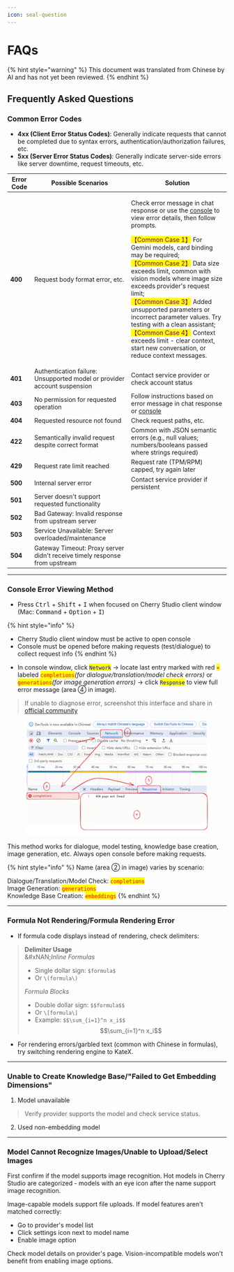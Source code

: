 ```yaml
---
icon: seal-question
---
```


# FAQs

{% hint style="warning" %}
This document was translated from Chinese by AI and has not yet been reviewed.
{% endhint %}

## Frequently Asked Questions

### Common Error Codes

* **4xx (Client Error Status Codes)**: Generally indicate requests that cannot be completed due to syntax errors, authentication/authorization failures, etc.
* **5xx (Server Error Status Codes)**: Generally indicate server-side errors like server downtime, request timeouts, etc.

| Error Code | Possible Scenarios                                                         | Solution                                                                                                                                                                                                                                                                                                                                                                                                                                                                                                                                                                                                                                                                                                                                        |
| ---------- | -------------------------------------------------------------------------- | ----------------------------------------------------------------------------------------------------------------------------------------------------------------------------------------------------------------------------------------------------------------------------------------------------------------------------------------------------------------------------------------------------------------------------------------------------------------------------------------------------------------------------------------------------------------------------------------------------------------------------------------------------------------------------------------------------------------------------------------------- |
| **400**    | Request body format error, etc.                                            | <p>Check error message in chat response or use the <a href="questions.md#console-error-viewing-method">console</a> to view error details, then follow prompts.</p><p><mark style="color:purple;">【Common Case 1】</mark> For Gemini models, card binding may be required;<br><mark style="color:purple;">【Common Case 2】</mark> Data size exceeds limit, common with vision models where image size exceeds provider's request limit;<br><mark style="color:purple;">【Common Case 3】</mark> Added unsupported parameters or incorrect parameter values. Try testing with a clean assistant;<br><mark style="color:purple;">【Common Case 4】</mark> Context exceeds limit - clear context, start new conversation, or reduce context messages.</p> |
| **401**    | Authentication failure: Unsupported model or provider account suspension   | Contact service provider or check account status                                                                                                                                                                                                                                                                                                                                                                                                                                                                                                                                                                                                                                                                                                |
| **403**    | No permission for requested operation                                      | Follow instructions based on error message in chat response or [console](questions.md#console-error-viewing-method)                                                                                                                                                                                                                                                                                                                                                                                                                                                                                                                                                                                                                             |
| **404**    | Requested resource not found                                               | Check request paths, etc.                                                                                                                                                                                                                                                                                                                                                                                                                                                                                                                                                                                                                                                                                                                       |
| **422**    | Semantically invalid request despite correct format                        | Common with JSON semantic errors (e.g., null values; numbers/booleans passed where strings required)                                                                                                                                                                                                                                                                                                                                                                                                                                                                                                                                                                                                                                            |
| **429**    | Request rate limit reached                                                 | Request rate (TPM/RPM) capped, try again later                                                                                                                                                                                                                                                                                                                                                                                                                                                                                                                                                                                                                                                                                                  |
| **500**    | Internal server error                                                      | Contact service provider if persistent                                                                                                                                                                                                                                                                                                                                                                                                                                                                                                                                                                                                                                                                                                          |
| **501**    | Server doesn't support requested functionality                             |                                                                                                                                                                                                                                                                                                                                                                                                                                                                                                                                                                                                                                                                                                                                                 |
| **502**    | Bad Gateway: Invalid response from upstream server                         |                                                                                                                                                                                                                                                                                                                                                                                                                                                                                                                                                                                                                                                                                                                                                 |
| **503**    | Service Unavailable: Server overloaded/maintenance                         |                                                                                                                                                                                                                                                                                                                                                                                                                                                                                                                                                                                                                                                                                                                                                 |
| **504**    | Gateway Timeout: Proxy server didn't receive timely response from upstream |                                                                                                                                                                                                                                                                                                                                                                                                                                                                                                                                                                                                                                                                                                                                                 |

***

### Console Error Viewing Method

* Press <kbd>Ctrl</kbd> + <kbd>Shift</kbd> + <kbd>I</kbd> when focused on Cherry Studio client window (Mac: <kbd>Command</kbd> + <kbd>Option</kbd> + <kbd>I</kbd>)

{% hint style="info" %}
- Cherry Studio client window must be active to open console
- Console must be opened before making requests (test/dialogue) to collect request info
{% endhint %}

* In console window, click <mark style="color:blue;">`Network`</mark> → locate last entry marked with red <mark style="color:red;">`×`</mark> labeled <mark style="color:red;">`completions`</mark>_(for dialogue/translation/model check errors)_ or <mark style="color:red;">`generations`</mark>_(for image generation errors)_ → click <mark style="color:blue;">`Response`</mark> to view full error message (area ④ in image).

> If unable to diagnose error, screenshot this interface and share in [official community](https://t.me/CherryStudioAI)

<figure><img src="../.gitbook/assets/image (1) (1) (1) (1) (1).png" alt="" width="563"><figcaption></figcaption></figure>

This method works for dialogue, model testing, knowledge base creation, image generation, etc. Always open console before making requests.

{% hint style="info" %}
Name (area ② in image) varies by scenario:

Dialogue/Translation/Model Check: <mark style="color:red;">`completions`</mark>\
Image Generation: <mark style="color:red;">`generations`</mark>\
Knowledge Base Creation: <mark style="color:red;">`embeddings`</mark>
{% endhint %}

***

### Formula Not Rendering/Formula Rendering Error

* If formula code displays instead of rendering, check delimiters:

> **Delimiter Usage**\
> &#xNAN;_&#x49;nline Formulas_
>
> * Single dollar sign: `$formula$`
> * Or `\(formula\)`
>
> _Formula Blocks_
>
> * Double dollar sign: `$$formula$$`
> * Or `\[formula\]`
> * Example: `$$\sum_{i=1}^n x_i$$`\
>   $$\sum_{i=1}^n x_i$$

* For rendering errors/garbled text (common with Chinese in formulas), try switching rendering engine to KateX.

***

### Unable to Create Knowledge Base/"Failed to Get Embedding Dimensions"

1. Model unavailable

> Verify provider supports the model and check service status.

2. Used non-embedding model

***

### Model Cannot Recognize Images/Unable to Upload/Select Images

First confirm if the model supports image recognition. Hot models in Cherry Studio are categorized - models with an eye icon after the name support image recognition.

Image-capable models support file uploads. If model features aren't matched correctly:

* Go to provider's model list
* Click settings icon next to model name
* Enable image option

Check model details on provider's page. Vision-incompatible models won't benefit from enabling image options.

